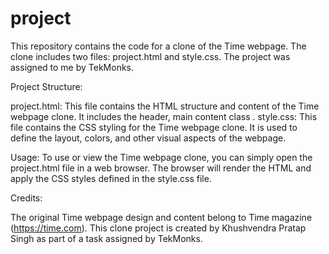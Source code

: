 # project
This repository contains the code for a clone of the Time webpage. The clone includes two files: project.html and style.css. The project was assigned to me by TekMonks.

Project Structure:

project.html: This file contains the HTML structure and content of the Time webpage clone. It includes the header, main content class .
style.css: This file contains the CSS styling for the Time webpage clone. It is used to define the layout, colors, and other visual aspects of the webpage.

Usage:
To use or view the Time webpage clone, you can simply open the project.html file in a web browser. The browser will render the HTML and apply the CSS styles defined in the style.css file.

Credits:

The original Time webpage design and content belong to Time magazine (https://time.com).
This clone project is created by Khushvendra Pratap Singh as part of a task assigned by TekMonks.
